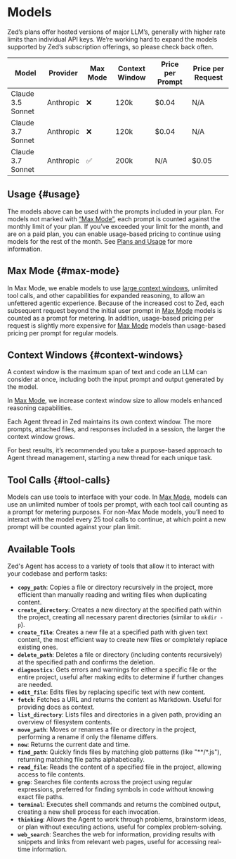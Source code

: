 # Models

Zed’s plans offer hosted versions of major LLM’s, generally with higher rate limits than individual API keys. We’re working hard to expand the models supported by Zed’s subscription offerings, so please check back often.

| Model | Provider | Max Mode | Context Window | Price per Prompt | Price per Request |
| --- | --- | --- | --- | --- | --- |
| Claude 3.5 Sonnet | Anthropic | ❌ | 120k | $0.04 | N/A |
| Claude 3.7 Sonnet | Anthropic | ❌ | 120k | $0.04 | N/A |
| Claude 3.7 Sonnet | Anthropic | ✅ | 200k | N/A | $0.05 |

## Usage {#usage}

The models above can be used with the prompts included in your plan. For models not marked with [“Max Mode”](#max-mode), each prompt is counted against the monthly limit of your plan. If you’ve exceeded your limit for the month, and are on a paid plan, you can enable usage-based pricing to continue using models for the rest of the month. See [Plans and Usage](./plans-and-usage.md) for more information.

## Max Mode {#max-mode}

In Max Mode, we enable models to use [large context windows](#context-windows), unlimited tool calls, and other capabilities for expanded reasoning, to allow an unfettered agentic experience. Because of the increased cost to Zed, each subsequent request beyond the initial user prompt in [Max Mode](#max-mode) models is counted as a prompt for metering. In addition, usage-based pricing per request is slightly more expensive for [Max Mode](#max-mode) models than usage-based pricing per prompt for regular models.

## Context Windows {#context-windows}

A context window is the maximum span of text and code an LLM can consider at once, including both the input prompt and output generated by the model.

In [Max Mode](#max-mode), we increase context window size to allow models enhanced reasoning capabilities.

Each Agent thread in Zed maintains its own context window. The more prompts, attached files, and responses included in a session, the larger the context window grows.

For best results, it’s recommended you take a purpose-based approach to Agent thread management, starting a new thread for each unique task.

## Tool Calls {#tool-calls}

Models can use tools to interface with your code. In [Max Mode](#max-mode), models can use an unlimited number of tools per prompt, with each tool call counting as a prompt for metering purposes. For non-Max Mode models, you’ll need to interact with the model every 25 tool calls to continue, at which point a new prompt will be counted against your plan limit.

## Available Tools

Zed's Agent has access to a variety of tools that allow it to interact with your codebase and perform tasks:

- **`copy_path`**: Copies a file or directory recursively in the project, more efficient than manually reading and writing files when duplicating content.
- **`create_directory`**: Creates a new directory at the specified path within the project, creating all necessary parent directories (similar to `mkdir -p`).
- **`create_file`**: Creates a new file at a specified path with given text content, the most efficient way to create new files or completely replace existing ones.
- **`delete_path`**: Deletes a file or directory (including contents recursively) at the specified path and confirms the deletion.
- **`diagnostics`**: Gets errors and warnings for either a specific file or the entire project, useful after making edits to determine if further changes are needed.
- **`edit_file`**: Edits files by replacing specific text with new content.
- **`fetch`**: Fetches a URL and returns the content as Markdown. Useful for providing docs as context.
- **`list_directory`**: Lists files and directories in a given path, providing an overview of filesystem contents.
- **`move_path`**: Moves or renames a file or directory in the project, performing a rename if only the filename differs.
- **`now`**: Returns the current date and time.
- **`find_path`**: Quickly finds files by matching glob patterns (like "**/*.js"), returning matching file paths alphabetically.
- **`read_file`**: Reads the content of a specified file in the project, allowing access to file contents.
- **`grep`**: Searches file contents across the project using regular expressions, preferred for finding symbols in code without knowing exact file paths.
- **`terminal`**: Executes shell commands and returns the combined output, creating a new shell process for each invocation.
- **`thinking`**: Allows the Agent to work through problems, brainstorm ideas, or plan without executing actions, useful for complex problem-solving.
- **`web_search`**: Searches the web for information, providing results with snippets and links from relevant web pages, useful for accessing real-time information.
